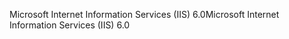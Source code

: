 <span data-ttu-id="cb556-101">Microsoft Internet Information Services (IIS) 6.0</span><span class="sxs-lookup"><span data-stu-id="cb556-101">Microsoft Internet Information Services (IIS) 6.0</span></span>